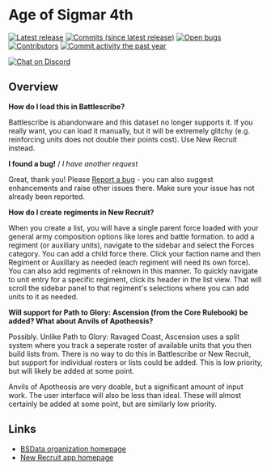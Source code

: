 Age of Sigmar 4th
==================

[![Latest release](https://img.shields.io/github/release/BSData/age-of-sigmar-4th.svg?style=flat-square)](https://github.com/BSData/age-of-sigmar-4th/releases/latest)
[![Commits (since latest release)](https://img.shields.io/github/commits-since/BSData/age-of-sigmar-4th/latest.svg?style=flat-square)](https://github.com/BSData/age-of-sigmar-4th/releases)
[![Open bugs](https://img.shields.io/github/issues/BSData/age-of-sigmar-4th/bug.svg?style=flat-square&label=bugs)](https://github.com/BSData/age-of-sigmar-4th/issues?q=is%3Aissue+is%3Aopen+label%3Abug)
[![Contributors](https://img.shields.io/github/contributors/BSData/age-of-sigmar-4th.svg?style=flat-square)](https://github.com/BSData/age-of-sigmar-4th/graphs/contributors)
[![Commit activity the past year](https://img.shields.io/github/commit-activity/y/BSData/age-of-sigmar-4th.svg?style=flat-square)](https://github.com/BSData/age-of-sigmar-4th/pulse/monthly)

[![Chat on Discord](https://img.shields.io/discord/558412685981777922.svg?logo=discord&style=popout-square)](https://www.bsdata.net/discord)

## Overview ##

__How do I load this in Battlescribe?__

Battlescribe is abandonware and this dataset no longer supports it. If you really want, you can load it manually, but it will be extremely glitchy (e.g. reinforcing units does not double their points cost). Use New Recruit instead.

__I found a bug!__ / *I have another request*

Great, thank you! Please [Report a bug][bug report] - you can also suggest enhancements and raise other issues there. Make sure your issue has not already been reported.

__How do I create regiments in New Recruit?__ 

When you create a list, you will have a single parent force loaded with your general army composition options like lores and battle formation. to add a regiment (or auxiliary units), navigate to the sidebar and select the Forces category. You can add a child force there. Click your faction name and then Regiment or Auxillary as needed (each regiment will need its own force). You can also add regiments of reknown in this manner. To quickly navigate to unit entry for a specific regiment, click its header in the list view. That will scroll the sidebar panel to that regiment's selections where you can add units to it as needed.

__Will support for Path to Glory: Ascension (from the Core Rulebook) be added? What about Anvils of Apotheosis?__ 

Possibly. Unlike Path to Glory: Ravaged Coast, Ascension uses a split system where you track a seperate roster of available units that you then build lists from. There is no way to do this in Battlescribe or New Recruit, but support for individual rosters or lists could be added. This is low priority, but will likely be added at some point.

Anvils of Apotheosis are very doable, but a significant amount of input work. The user interface will also be less than ideal. These will almost certainly be added at some point, but are similarly low priority.

## Links ##

* [BSData organization homepage][BSData.net]
* [New Recruit app homepage](https://www.newrecruit.eu/)

[BSData.net]: https://www.bsdata.net/
[bug report]: https://github.com/BSData/age-of-sigmar-4th/issues/new/choose

